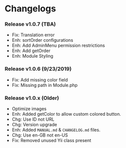 # Changelogs

### Release v1.0.7 (TBA)
- Fix: Translation error
- Enh: sortOrder configurations
- Enh: Add AdminMenu permission restrictions
- Enh: Add getOrder
- Enh: Module Styling

### Release v1.0.6 (9/23/2019)
- Fix: Add missing color field
- Fix: Missing path in Module.php

### Release v1.0.x (Older)
- Optimize images
- Enh: Added getColor to allow custom colored button.
- Chg: Use ID not URL
- Chg: Version upgrade
- Enh: Added `MANUAL.md` & `CHANGELOG.md` files.
- Chg: Use en-GB not en-US
- Fix: Removed unused Yii class present
